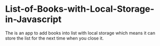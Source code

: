 # List-of-Books-with-Local-Storage-in-Javascript

The is an app to add books into list with local storage which means it can store the list for the next time when you close it.
